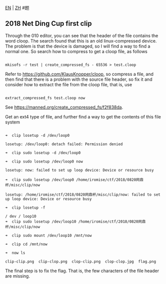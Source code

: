[EN](./problem.md) | [ZH](./problem-zh.md)
#题


## 2018 Net Ding Cup first clip


Through the 010 editor, you can see that the header of the file contains the word cloop. The search found that this is an old linux-compressed device. The problem is that the device is damaged, so I will find a way to find a normal one. So search how to compress to get a cloop file, as follows


```shell

mkisofs -r test | create_compressed_fs - 65536 > test.cloop

```



Refer to https://github.com/KlausKnopper/cloop, so compress a file, and then find that there is a problem with the source file header, so fix it and consider how to extract the file from the cloop file, that is, use


```

extract_compressed_fs test.cloop now

```



See https://manned.org/create_compressed_fs/f2f838da.


Get an ext4 type of file, and further find a way to get the contents of this file system


```shell

➜  clip losetup -d /dev/loop0

losetup: /dev/loop0: detach failed: Permission denied

➜  clip sudo losetup -d /dev/loop0

➜  clip sudo losetup /dev/loop0 now                                                 

losetup: now: failed to set up loop device: Device or resource busy

➜  clip sudo losetup /dev/loop0 /home/iromise/ctf/2018/0820网鼎杯/misc/clip/now        

losetup: /home/iromise/ctf/2018/0820网鼎杯/misc/clip/now: failed to set up loop device: Device or resource busy

➜  clip losetup -f           

/ dev / loop10
➜  clip sudo losetup /dev/loop10 /home/iromise/ctf/2018/0820网鼎杯/misc/clip/now

➜  clip sudo mount /dev/loop10 /mnt/now

➜  clip cd /mnt/now 

➜  now ls        

clip-clip.png  clip-clop.png  clop-clip.png  clop-clop.jpg  flag.png

```



The final step is to fix the flag. That is, the few characters of the file header are missing.